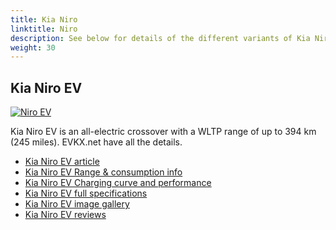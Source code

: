 ```yaml
---
title: Kia Niro
linktitle: Niro
description: See below for details of the different variants of Kia Niro
weight: 30
---
```

## Kia Niro EV

[![Niro EV](https://media.evkx.net/multimedia/models/kia/niro/niro_ev/main_1_st.jpg)](/models/kia/niro/niro_ev/)

Kia Niro EV is an all-electric crossover with a WLTP range of up to 394 km (245 miles). EVKX.net have all the details. 

- [Kia Niro EV article](/models/kia/niro/niro_ev/)
- [Kia Niro EV Range & consumption info](/models/kia/niro/niro_ev//rangeandconsumption)
- [Kia Niro EV Charging curve and performance](/models/kia/niro/niro_ev//chargingcurve)
- [Kia Niro EV full specifications](/models/kia/niro/niro_ev//specifications)
- [Kia Niro EV image gallery](/models/kia/niro/niro_ev//gallery)
- [Kia Niro EV reviews](/models/kia/niro/niro_ev//reviews)

